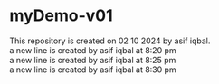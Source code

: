 # myDemo-v01
This repository is created on 02 10 2024 by asif iqbal.
<br>
a new line is created by asif iqbal at 8:20 pm
<br>
a new line is created by asif iqbal at 8:25 pm
<br>
a new line is created by asif iqbal at 8:30 pm

